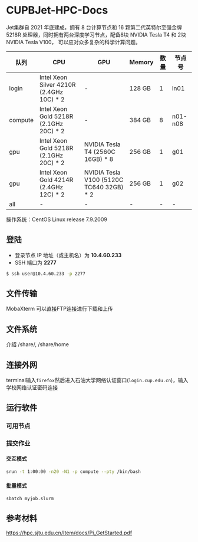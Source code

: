 # CUPBJet-HPC-Docs

Jet集群自 2021 年底建成，拥有 8 台计算节点和 16 颗第二代英特尔至强金牌 5218R 处理器，同时拥有两台深度学习节点，配备8块 NVIDIA Tesla T4 和 2块 NVIDIA Tesla V100， 可以应对众多复杂的科学计算问题。


| 队列  | CPU | GPU | Memory | 数量|节点号|
| ----- | ----- |----- |----- |----- |----- |
| login   | Intel Xeon Silver 4210R (2.4GHz 10C) * 2     | -  |128 GB  | 1  |ln01|
| compute | Intel Xeon Gold 5218R (2.1GHz 20C) * 2 | -  |384 GB  | 8  |n01-n08|
| gpu     | Intel Xeon Gold 5218R (2.1GHz 20C) * 2 | NVIDIA Tesla T4 (2560C 16GB) * 8  | 256 GB  | 1  |g01 |
| gpu     | Intel Xeon Gold 4214R   (2.4GHz 12C) * 2 | NVIDIA Tesla V100 (5120C TC640 32GB) * 2  | 256 GB  | 1  |g02|
| all     | -  |-  |-  |-  |-|


操作系统：CentOS Linux release 7.9.2009

## 登陆
* 登录节点 IP 地址（或主机名）为 **10.4.60.233**
* SSH 端口为 **2277**
```bash
$ ssh user@10.4.60.233 -p 2277
```

## 文件传输
MobaXterm 可以直接FTP连接进行下载和上传

## 文件系统
介绍 /share/, /share/home

## 连接外网
terminal输入`firefox`然后进入石油大学网络认证窗口(`login.cup.edu.cn`)，输入学校网络认证密码连接


## 运行软件

### 可用节点

### 提交作业

#### 交互模式
```bash
srun -t 1:00:00 -n20 -N1 -p compute --pty /bin/bash
```

#### 批量模式
```bash
sbatch myjob.slurm
```

## 参考材料
https://hpc.sjtu.edu.cn/Item/docs/Pi_GetStarted.pdf

